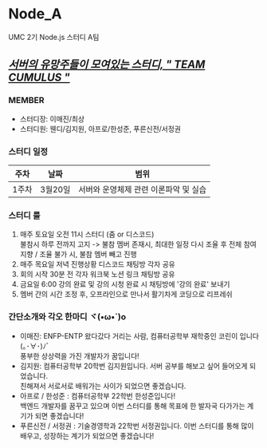# Node_A
UMC 2기 Node.js 스터디 A팀</br>
## <u>**_서버의 유망주들이 모여있는 스터디, " TEAM CUMULUS "_**</u> 
### MEMBER </br>
  + 스터디장: 이매진/최상</br>
  + 스터디원: 웬디/김지원, 아프로/한성준, 푸른신전/서정권

### 스터디 일정 </br>
| 주차 | 날짜 | 범위 |
|:---:|:---:|:---:|
| 1주차 | 3월20일 | 서버와 운영체제 관련 이론파악 및 실습 |

### 스터디 룰 </br>
  1. 매주 토요일 오전 11시 스터디 (줌 or 디스코드)</br>
      불참시 하루 전까지 고지 -> 불참 멤버 존재시, 최대한 일정 다시 조율 후 전체 참여 지향 / 조율 불가 시, 불참 멤버 빼고 진행</br>
  2. 매주 목요일 저녁 진행상황 디스코드 채팅방 각자 공유</br>
  3. 회의 시작 30분 전 각자 워크북 노션 링크 채팅방 공유</br>
  4. 금요일 6:00 강의 완료 및 강의 시청 완료 시 채팅방에 '강의 완료' 보내기</br>
  5. 멤버 간의 시간 조정 후, 오프라인으로 만나서 활기차게 코딩으로 리프레쉬</br>

### 간단소개와 각오 한마디 ヾ(•ω•`)o </br>
  + 이매진: ENFP-ENTP 왔다갔다 거리는 사람, 컴퓨터공학부 재학중인 코린이 입니다 (｡･∀･)ﾉﾞ</br>
                 풍부한 상상력을 가진 개발자가 꿈입니다!</br>
  + 김지원: 컴퓨터공학부 20학번 김지원입니다. 서버 공부를 해보고 싶어 들어오게 되었습니다. </br>
              친해져서 서로서로 배워가는 사이가 되었으면 좋겠습니다.</br>
  + 아프로 / 한성준 : 컴퓨터공학부 22학번 한성준입니다! </br>
              백엔드 개발자를 꿈꾸고 있으며 이번 스터디를 통해 목표에 한 발자국 다가가는 계기가 되면 좋겠습니다!</br>
  + 푸른신전 / 서정권 : 기술경영학과 22학번 서정권입니다. 이번 스터디를 통해 많이 배우고, 성장하는 계기가 되었으면 좋겠습니다! </br>
